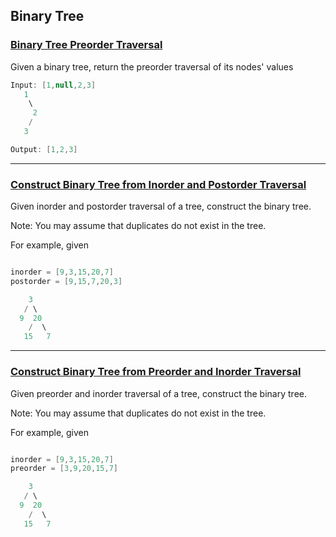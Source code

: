 ## Binary Tree

### [Binary Tree Preorder Traversal](https://github.com/gnaneswar0907/Algorithms/blob/master/BinaryTree/PreOrder.java)

Given a binary tree, return the preorder traversal of its nodes' values

```java
Input: [1,null,2,3]
   1
    \
     2
    /
   3

Output: [1,2,3]
```

---

### [Construct Binary Tree from Inorder and Postorder Traversal](https://github.com/gnaneswar0907/Algorithms/blob/master/BinaryTree/BuildTreeFromInAndPost.java)

Given inorder and postorder traversal of a tree, construct the binary tree.

Note:
You may assume that duplicates do not exist in the tree.

For example, given

```java

inorder = [9,3,15,20,7]
postorder = [9,15,7,20,3]

    3
   / \
  9  20
    /  \
   15   7

```

---

### [Construct Binary Tree from Preorder and Inorder Traversal](https://github.com/gnaneswar0907/Algorithms/blob/master/BinaryTree/BuildTreeFromInAndPre.java)

Given preorder and inorder traversal of a tree, construct the binary tree.

Note:
You may assume that duplicates do not exist in the tree.

For example, given

```java

inorder = [9,3,15,20,7]
preorder = [3,9,20,15,7]

    3
   / \
  9  20
    /  \
   15   7

```
